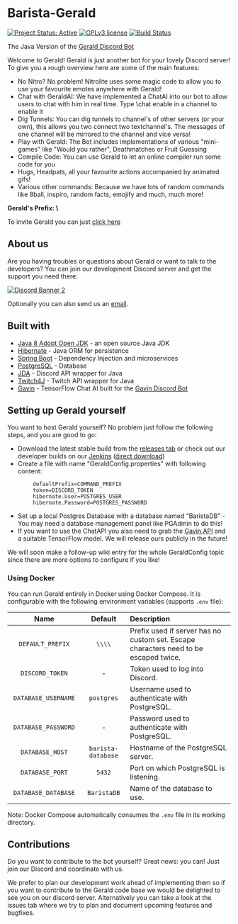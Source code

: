 # Barista-Gerald
[![Project Status: Active](https://www.repostatus.org/badges/latest/active.svg)](https://www.repostatus.org/#active) [![GPLv3 license](https://img.shields.io/badge/License-GPLv3-blue.svg)](https://www.gnu.org/licenses/gpl-3.0) [![Build Status](https://jenkins.voidtech.de/buildStatus/icon?job=Barista+Gerald)](https://jenkins.voidtech.de/job/Barista%20Gerald/)

The Java Version of the [Gerald Discord Bot](https://github.com/Elementalmp4/GeraldCore)

Welcome to Gerald! Gerald is just another bot for your lovely Discord server! To give you a rough overview here are some of the main features:
- No Nitro? No problem! Nitrolite uses some magic code to allow you to use your favourite emotes anywhere with Gerald!
- Chat with GeraldAI: We have implemented a ChatAI into our bot to allow users to chat with him in real time. Type \chat enable in a channel to enable it
- Dig Tunnels: You can dig tunnels to channel's of other servers (or your own), this allows you two connect two textchannel's. The messages of one channel will be mirrored to the channel and vice versa!
- Play with Gerald: The Bot includes implementations of various "mini-games" like "Would you rather", Deathmatches or Fruit Guessing
- Compile Code: You can use Gerald to let an online compiler run some code for you
- Hugs, Headpats, all your favourite actions accompanied by animated gifs!
- Various other commands: Because we have lots of random commands like 8ball, inspiro, random facts, emojify and much, much more!

**Gerald's Prefix: \\**

To invite Gerald you can just [click here](https://discord.com/api/oauth2/authorize?client_id=555816892141404163&permissions=805694544&scope=bot)
## About us
Are you having troubles or questions about Gerald or want to talk to the developers? You can join our development Discord server and get the support you need there:

[![Discord Banner 2](https://discordapp.com/api/guilds/729317146127106059/widget.png?style=banner2)](https://discord.gg/mNmgHgjDGz)

Optionally you can also send us an [email](mailto:gerald@voidtech.de).

## Built with
- [Java 8 Adopt Open JDK](https://adoptopenjdk.net/) - an open source Java JDK
- [Hibernate](https://hibernate.org/) - Java ORM for persistence
- [Spring Boot](https://spring.io/projects/spring-boot) - Dependency Injection and microservices
- [PostgreSQL](https://www.postgresql.org/) - Database
- [JDA](https://github.com/DV8FromTheWorld/JDA) -  Discord API wrapper for Java
- [Twitch4J](https://github.com/twitch4j/twitch4j) - Twitch API wrapper for Java
- [Gavin](https://github.com/Scot-Survivor/GavinFastAPI) - TensorFlow Chat AI built for the [Gavin Discord Bot](https://github.com/Scot-Survivor/GavinTraining)

## Setting up Gerald yourself
You want to host Gerald yourself? No problem just follow the following steps, and you are good to go:
- Download the latest stable build from the [releases tab](https://github.com/Gerald-Development/Barista-Gerald/releases) or check out our developer builds on our [Jenkins](https://jenkins.voidtech.de/job/Barista%20Gerald/lastSuccessfulBuild/)    ([direct download](https://jenkins.voidtech.de/job/Barista%20Gerald/lastSuccessfulBuild/artifact/target/original-BaristaGerald-0.0.1-SNAPSHOT.jar))
- Create a file with name "GeraldConfig.properties" with following content:
```
        defaultPrefix=COMMAND_PREFIX
        token=DISCORD_TOKEN
        hibernate.User=POSTGRES_USER
        hibernate.Password=POSTGRES_PASSWORD
```

- Set up a local Postgres Database with a database named "BaristaDB" - You may need a database management panel like PGAdmin to do this!
- If you want to use the ChatAPI you also need to grab the [Gavin API](https://github.com/Scot-Survivor/GavinFastAPI) and a suitable TensorFlow model. We will release ours publicly in the future!

We will soon make a follow-up wiki entry for the whole GeraldConfig topic since there are more options to configure if you like!

### Using Docker

You can run Gerald entirely in Docker using Docker Compose. It is configurable with the following environment variables (supports `.env` file):

| <div style="width:150px">Name</div> |      Default       | Description                                                                          |
| :---------------------------------: | :----------------: | :----------------------------------------------------------------------------------- |
|          `DEFAULT_PREFIX`           |       `\\\\`       | Prefix used if server has no custom set. Escape characters need to be escaped twice. |
|           `DISCORD_TOKEN`           |         -          | Token used to log into Discord.                                                      |
|         `DATABASE_USERNAME`         |     `postgres`     | Username used to authenticate with PostgreSQL.                                       |
|         `DATABASE_PASSWORD`         |         -          | Password used to authenticate with PostgreSQL.                                       |
|           `DATABASE_HOST`           | `barista-database` | Hostname of the PostgreSQL server.                                                   |
|           `DATABASE_PORT`           |       `5432`       | Port on which PostgreSQL is listening.                                               |
|         `DATABASE_DATABASE`         |    `BaristaDB`     | Name of the database to use.                                                         |

Note: Docker Compose automatically consumes the `.env` file in its working directory.

## Contributions
Do you want to contribute to the bot yourself? Great news: you can! Just join our Discord and coordinate with us.

We prefer to plan our development work ahead of implementing them so if you want to contribute to the Gerald code base we would be delighted to see you on our discord server. Alternatively you can take a look at the issues tab where we try to plan and document upcoming features and bugfixes.
